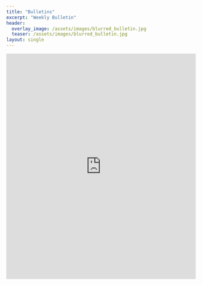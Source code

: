 ```yaml
---
title: "Bulletins"
excerpt: "Weekly Bulletin"
header:
  overlay_image: /assets/images/blurred_bulletin.jpg
  teaser: /assets/images/blurred_bulletin.jpg
layout: single
---
```


<iframe src="https://drive.google.com/embeddedfolderview?id=1XZ65VedDzhbFHsxZMbXO0KQ1w3jDuheU#list" style="width:100%; height:600px; border:0;"></iframe>

<!--iframe src="https://drive.google.com/embeddedfolderview?id=1XZ65VedDzhbFHsxZMbXO0KQ1w3jDuheU#grid" style="width:100%; height:600px; border:0;"></iframe-->

<!--
https://drive.google.com/drive/folders/1XZ65VedDzhbFHsxZMbXO0KQ1w3jDuheU?usp=sharing
-->